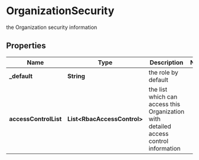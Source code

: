 

# OrganizationSecurity

the Organization security information

## Properties

Name | Type | Description | Notes
------------ | ------------- | ------------- | -------------
**_default** | **String** | the role by default | 
**accessControlList** | **List&lt;RbacAccessControl&gt;** | the list which can access this Organization with detailed access control information | 



